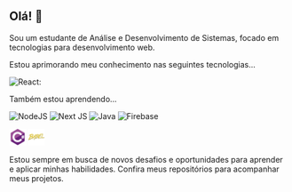 ## Olá! 👋

Sou um estudante de Análise e Desenvolvimento de Sistemas, focado em tecnologias para desenvolvimento web. 

Estou aprimorando meu conhecimento nas seguintes tecnologias...

![React](https://img.shields.io/badge/react-%2320232a.svg?style=for-the-badge&logo=react&logoColor=%2361DAFB):

Também estou aprendendo...

![NodeJS](https://img.shields.io/badge/node.js-6DA55F?style=for-the-badge&logo=node.js&logoColor=white)
![Next JS](https://img.shields.io/badge/Next-black?style=for-the-badge&logo=next.js&logoColor=white)
![Java](https://img.shields.io/badge/java-%23ED8B00.svg?style=for-the-badge&logo=openjdk&logoColor=white)
![Firebase](https://img.shields.io/badge/firebase-a08021?style=for-the-badge&logo=firebase&logoColor=ffcd34)

<img width="30px" src="https://raw.githubusercontent.com/devicons/devicon/master/icons/csharp/csharp-original.svg" />
<img width="30px" src="https://github.com/devicons/devicon/blob/master/icons/babel/babel-original.svg" />

Estou sempre em busca de novos desafios e oportunidades para aprender e aplicar minhas habilidades. Confira meus repositórios para acompanhar meus projetos.
